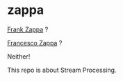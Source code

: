 # zappa

[Frank Zappa](https://en.wikipedia.org/wiki/Frank_Zappa) ?

[Francesco Zappa](https://en.wikipedia.org/wiki/Francesco_Zappa) ?

Neither!

This repo is about Stream Processing.
